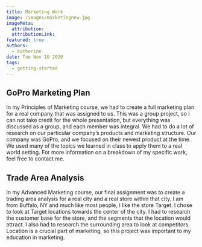 ```yaml
---
title: Marketing Work
image: /images/marketingnew.jpg
imageMeta:
  attribution:
  attributionLink:
featured: true
authors:
  - katherine
date: Tue Nov 10 2020
tags:
  - getting-started
---
```


## GoPro Marketing Plan

In my Principles of Marketing course, we had to create a full marketing plan for a real company that was assigned to us. This was a group project, so I can not take credit for the whole presentation, but everything was discussed as a group, and each member was integral. We had to do a lot of research on our particular company’s products and marketing structure. Our company was GoPro, and we focused on their newest product at the time. We used many of the topics we learned in class to apply them to a real world setting. For more information on a breakdown of my specific work, feel free to contact me.

## Trade Area Analysis

In my Advanced Marketing course, our final assignment was to create a trading area analysis for a real city and a real store within that city. I am from Buffalo, NY and much like most people, I like the store Target. I chose to look at Target locations towards the center of the city. I had to research the customer base for the store, and the segments that the location would attract. I also had to research the surrounding area to look at competitors. Location is a crucial part of marketing, so this project was important to my education in marketing.
